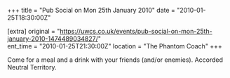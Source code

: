 +++
title = "Pub Social on Mon 25th January 2010"
date = "2010-01-25T18:30:00Z"

[extra]
original = "https://uwcs.co.uk/events/pub-social-on-mon-25th-january-2010-1474489034827/"    
ent_time = "2010-01-25T21:30:00Z"
location = "The Phantom Coach"
+++

Come for a meal and a drink with your friends (and/or enemies). Accorded Neutral Territory.

